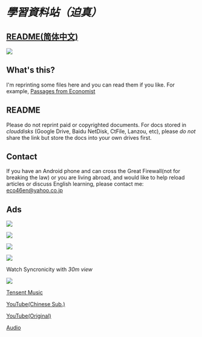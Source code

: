 # *學習資料站（迫真）*

## [README(简体中文)](spch.md)

[<img src="https://cdn.jsdelivr.net/gh/chch455/tuchuang/2020/04/25/b94fb501e39b4b44ceadb77ecc02fe04.png">](https://www.nogizaka46shop.com/)
## What's this?
I'm reprinting some files here and you can read them if you like.
For example, [Passages from Economist](Eco.md)

## README
Please do not reprint paid or copyrighted documents.
For docs stored in _clouddisks_ (Google Drive, Baidu NetDisk, CtFile, Lanzou, etc), please *do not* share the link but store the docs into your own drives first.

## Contact
If you have an Android phone and can cross the Great Firewall(not for breaking the law) or you are living abroad, and would like to help reload articles or discuss English learning, please contact me: eco46en@yahoo.co.jp 

## Ads
[<img src="https://kinnosuke-images.buyee.jp/banner_images/84/b2d82510e9810fee2ce2cc8cc3ff0d58?w=970">](https://www.nogizaka46shop.com/)

[<img src="https://resource.buyee.jp/store/default/nogizaka46shop/banner_nogizaka46shop2_1056x248_4l.jpg">](https://shop.buyee.jp/nogizaka46shop)

[<img src="https://www.nogizaka46-cn.com/images/official-jp-site.jpg">](https://www.nogizaka46.com/)


[<img src="https://www.nogizaka46-cn.com/images/logo.png?2">](https://www.nogizaka46-cn.com/)

Watch Syncronicity with _30m view_

<img src="https://y.gtimg.cn/music/photo_new/T002R300x300M000001hAqUU2Vhr7W_1.jpg?max_age=2592000">

[Tensent Music](https://y.qq.com/n/yqq/album/000JiKID1whzlb.html)

[YouTube(Chinese Sub.)](https://www.youtube.com/watch?v=aW4pz36TMmg)

[YouTube(Original)](https://www.youtube.com/watch?v=f0wbnQw89J0)

[Audio](https://nogizaka46.lnk.to/20thSGYo)


